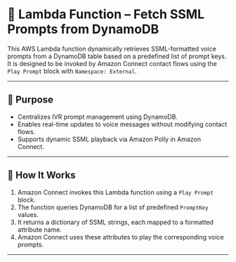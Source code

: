 # 🔧 Lambda Function – Fetch SSML Prompts from DynamoDB

This AWS Lambda function dynamically retrieves SSML-formatted voice prompts from a DynamoDB table based on a predefined list of prompt keys. It is designed to be invoked by Amazon Connect contact flows using the `Play Prompt` block with `Namespace: External`.

---

## 🎯 Purpose

- Centralizes IVR prompt management using DynamoDB.
- Enables real-time updates to voice messages without modifying contact flows.
- Supports dynamic SSML playback via Amazon Polly in Amazon Connect.

---

## 🧠 How It Works

1. Amazon Connect invokes this Lambda function using a `Play Prompt` block.
2. The function queries DynamoDB for a list of predefined `PromptKey` values.
3. It returns a dictionary of SSML strings, each mapped to a formatted attribute name.
4. Amazon Connect uses these attributes to play the corresponding voice prompts.

---
